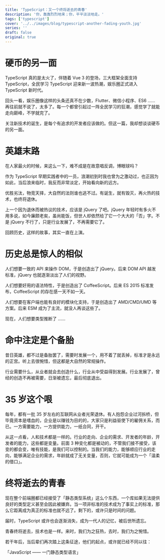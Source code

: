 ```yaml
---
title: 'TypeScript：又一个终将逝去的青春'
description: '你，轰轰烈烈地来；你，平平淡淡地走。'
tags: ['typescript']
cover: '../../images/blog/typescript-another-fading-youth.jpg'
series: ''
draft: false
original: true
---
```


# 硬币的另一面

TypeScript 真的是太火了，伴随着 Vue 3 的登场，三大框架全面支持 TypeScript，全民学习 TypeScript 迎来新一波热潮，娱乐圈正式进入 TypeScript 新时代。

回头一看，娱乐圈像这样的头条还真不在少数，Flutter、微信小程序、ES6 …… 再往前就不说了，太多了。每一个都曾引起过一阵全民学习的狂潮，感觉学了就能走向巅峰，不学就完了。

关注新技术的诞生，是每个有追求的开发者应该做的。但这一篇，我却想谈谈硬币的另一面。

# 英雄末路

在人家最火的时候，来这么一下，难不成是在故意唱反调，博眼球吗？

作为 TypeScript 早期实践者中的一员，浪潮初到时我也曾为之激动过，也正因为如此，当后浪来临时，我反而非常淡定，开始看向新的远方。

优胜劣汰，物竞天择，大自然的法则谁也逃不过。有诞生，就有毁灭，再火热的技术，也终将退休。

上一个因为退休而被热议的技术，应该是 jQuery 了吧。jQuery 年轻时有多火不用多说，如今廉颇老矣，虽尚能饭，但世人却依然给了它一个大大的「否」字。不是 jQuery 不行了，只是行业发展了，不再需要它了。

回顾历史，这样的故事，其实一直在上演。

# 历史总是惊人的相似

人们想要一致的 API 来操作 DOM，于是创造出了 jQuery。后来 DOM API 越发标准，jQuery 也就逐渐淡出了人们的视野。

人们想要好用的语法特性，于是创造出了 CoffeeScript。后来 ES 2015 标准发布，CoffeeScript 的存在感一天不如一天。

人们想要在客户端也能有良好的模块化支持，于是创造出了 AMD/CMD/UMD 等方案。后来 ESM 成为了主流，就没人再谈这些了。

现在，人们想要类型推断了 ……

# 命中注定是个备胎

昔日英雄，都不过是备胎罢了，需要时发展一个，用不着了就丢掉，标准才是永远的正宫。听上去很惋惜，但这都是大自然的常规操作。

行业需要什么，从业者就会去创造什么，行业从中受益得到发展。行业发展了，曾经的创造不再被需要，日渐被遗忘，最后彻底退出。

# 35 岁这个哏

每年，都有一批 35 岁左右的互联网从业者光荣退休。有人抱怨企业过河拆桥，但毕竟资本是嗜血的，企业是以赚钱为目的的，大家只是利益驱使下的雇佣关系，而已。一方需要能力，一方提供能力，一纸合同，开干。

从这一点看，人和技术都是一样的。行业的走向、企业的需求、开发者的年龄，开发者的能力，这些都是变量。前面 3 种变化都是被动的，不管我们接不接受，该变的都会变，唯有技能，是我们可以控制的。当我们的能力，能够顺应行业的走向，能够满足企业的需求，年龄就成了无关变量，否则，它就可能成为一个「温柔的借口」。

# 终将逝去的青春

现在整个前端圈都已经接受了「静态类型系统」这么个东西，一个库如果无法提供良好的类型定义甚至会因此被嫌弃。当一项非标准的技术成为了事实上的标准，那么它距离成为真正的标准也就不远了。剩下的，或许只是时间的问题。

届时，TypeScript 或许也会逐渐消失，成为一代人的记忆，被后世所遗忘。

青春终将逝去，技术也是一样。来时，我们为之狂热，去时，我们为之惋惜。

若干年后，当后辈们再次踏上这条征途，他们的起点，或许就已经不同以往：

「JavaScript —— 一门静态类型语言」
